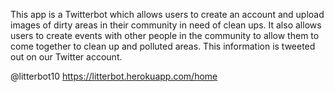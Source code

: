 This app is a Twitterbot which allows users to create an account and upload images of dirty areas in their community in need of clean ups.  It also allows users to create events with other people in the community to allow them to come together to clean up and polluted areas.  This information is tweeted out on our Twitter account.

@litterbot10
https://litterbot.herokuapp.com/home
